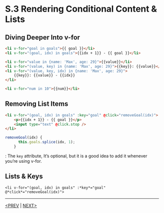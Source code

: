 # S.3 Rendering Conditional Content & Lists

## Diving Deeper Into v-for

```html
<li v-for="goal in goals">{{ goal }}</li>
<li v-for="(goal, idx) in goals">{{idx + 1}} - {{ goal }}</li>

<li v-for="value in {name: 'Max', age: 29}">{{value}}</li>
<li v-for="(value, key) in {name: 'Max', age: 29}">{{key}}: {{value}}</li>
<li v-for="(value, key, idx) in {name: 'Max', age: 29}">
	{{key}}: {{value}} - {{idx}}
</li>

<li v-for="num in 10">{{num}}</li>
```

## Removing List Items

```html
<li v-for="(goal, idx) in goals" :key="goal" @click="removeGoal(idx)">
	<p>{{idx + 1}} - {{ goal }}</p>
	<input type="text" @click.stop />
</li>
```

```jsx
removeGoal(idx) {
      this.goals.splice(idx, 1);
    }
```

: The `key` attribute, It’s optional, but it is a good idea to add it whenever you’re using v-for.

## Lists & Keys

`<li v-for="(goal, idx) in goals" :*key*="goal" @*click*="removeGoal(idx)">`

---

[<PREV](./230520.md) | [NEXT>](./230521.md)
